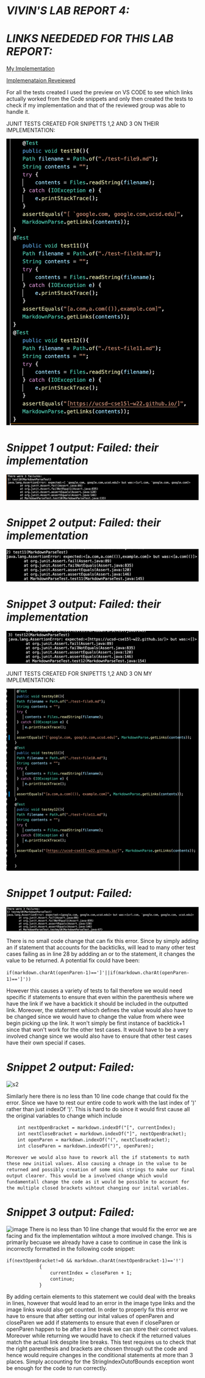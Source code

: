 # _**VIVIN'S LAB REPORT 4:**_

# _**LINKS NEEDEDED FOR THIS LAB REPORT:**_

[My Implementation](https://github.com/vivin2709/markdown-parse)

[Implemenataion Reveiewed](https://github.com/aldrincheung/markdown-parse)

For all the tests created I used the preview on VS CODE to see which links actually worked from the Code snippets and only then created the tests to check if my implementation and that of the reviewed group was able to handle it. 

JUNIT TESTS CREATED FOR SNIPETTS 1,2 AND 3 ON THEIR IMPLEMENTATION:

![THEIR IMPLEMETATION](theirinew.png)

 # _**Snippet 1 output: Failed: their implementation**_

![snippet 1 test](theiritest1.png)

 # _**Snippet 2 output: Failed: their implementation**_

![snippet 2 test](theiritest2.png)

 # _**Snippet 3 output: Failed: their implementation**_

![snippet 3 test](s1failreveiew.png)

JUNIT TESTS CREATED FOR SNIPETTS 1,2 AND 3 ON MY IMPLEMENTATION:

![MY IMPLEMETATION](myinew.png)

 # _**Snippet 1 output: Failed:**_

![s1](ssm1.png)

There is no small code change that can fix this error. Since by simply adding an if statement that accounts for the backticlks, will lead to many other test cases failing as in line 28 by addding an or to the statement, it changes the value to be returned. A potential fix could have been:

``` if(markdown.charAt(openParen-1)==']'||if(markdown.charAt(openParen-1)==']')) ```

However this causes a variety of tests to fail therefore we would need specific if statements to ensure that even within the parenthesis where we have the link if we have a backtick it should be included in the outputted link. Moreover, the statement whioch defines the value would also have to be changed since we would have to change the value from where wee begin picking up the link. It won't simply be first instance of backtick+1 since that won't work for the other test cases. It would have to be a very involved change since we would also have to ensure that other test cases have their own special if cases.

 # _**Snippet 2 output: Failed:**_

![s2](ssm2.png)

Similarly here there is no less than 10 line code change that could fix the error. Since we have to rest our entire code to work with the last index of ')' rather than just indexOf ')'. This is hard to do since it would first cause all the original variables to change which include 
```
    int nextOpenBracket = markdown.indexOf("[", currentIndex);
    int nextCloseBracket = markdown.indexOf("]", nextOpenBracket);
    int openParen = markdown.indexOf("(", nextCloseBracket);
    int closeParen = markdown.indexOf(")", openParen); 
```

    Moreover we would also have to rework all the if statements to math these new initial values. Also causing a chnage in the value to be returned and possibly creation of some mini strings to make our final output clearer. This would be a involved change which would fundamentall change the code as it would be possible to account for the multiple closed brackets wihtout changing our inital variables. 

 # _**Snippet 3 output: Failed:**_

![image](ssm3.png)
There is no less than 10 line change that would fix the error we are facing and fix the  implementation wihtout a more involved change. This is primarily becuase we already have a case to continue in case the link is incorrectly formatted in the following code snippet:
``` 
if(nextOpenBracket!=0 && markdown.charAt(nextOpenBracket-1)=='!')
            {
                currentIndex = closeParen + 1;
                continue;
            } 

``` 
By adding certain elements to this statement we could deal with the breaks in lines, however that would lead to an error in the image type links and the image links would also get counted. In order to properly fix this error we have to ensure that after setting our inital values of openParen and closeParen we add if statements to ensure that even if closeParen or openParen happen to be after a line break we can store their correct values. Moreover while returning we woudld have to check if the returned values match the actual link despite line breaks. This test requires us to check that the right parenthesis and brackets are chosen through out the code and hence would require changes in the conditional statements at more than 3 places. Simply accounting for the StringIndexOutofBounds exception wont be enough for the code to run correctly. 
